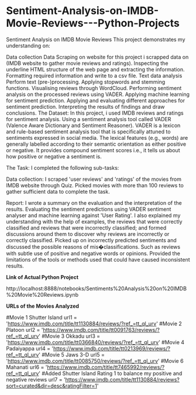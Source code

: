 # Sentiment-Analysis-on-IMDB-Movie-Reviews---Python-Projects
Sentiment Analysis on IMDB Movie Reviews This project demonstrates my understanding on:

Data collection
Data Scraping on website for this project i scrapped data on (IMDB website to gather movie reviews and ratings).
Inspecting the underline HTML structure of the web page and extracting the information.
Formatting required information and write to a csv file.
Text data analysis
Perform text (pre-)processing.
Applying stopwords and stemming functions.
Visualising reviews through WordCloud.
Performing sentiment analysis on the processed reviews using VADER.
Applying machine learning for sentiment prediction.
Applying and evaluating different approaches for sentiment prediction.
Interpreting the results of findings and draw conclusions.
The Dataset: In this project, i used IMDB reviews and ratings for sentiment analysis. Using a sentiment analysis tool called VADER (Valence Aware Dictionary and Sentiment Reasoner). VADER is a lexicon and rule-based sentiment analysis tool that is specifically attuned to sentiments expressed in social media. The lexical features (e.g., words) are generally labelled according to their semantic orientation as either positive or negative. It provides compound sentiment scores i.e., it tells us about how positive or negative a sentiment is.

The Task: I completed the following sub-tasks:

Data collection: I scraped 'user reviews' and 'ratings' of the movies from IMDB website through Quiz. Picked movies with more than 100 reviews to gather sufficient data to complete the task.

Report: I wrote a summary on the evaluation and the interpretation of the results. Evaluating the sentiment predictions using VADER sentiment analyser and machine learning against 'User Rating'. I also explained my understanding with the help of examples, the reviews that were correctly classified and reviews that were incorrectly classified; and formed discussions around them to discover why reviews are incorrectly or correctly classified. Picked up on incorrectly predicted sentiments and discussed the possible reasons of mis�classifications. Such as reviews with subtle use of positive and negative words or opinions. Provided the limitations of the tools or methods used that could have caused inconsistent results.

**Link of Actual Python Project**

http://localhost:8888/notebooks/Sentiments%20Analysis%20on%20IMDB%20Movie%20Reviews.ipynb

**URLs of the Movies Analyzed**

#Movie 1 Shutter Island url1 = 'https://www.imdb.com/title/tt1130884/reviews/?ref_=tt_ql_urv' #Movie 2 Platoon url2 = 'https://www.imdb.com/title/tt0091763/reviews/?ref_=tt_ql_urv' #Movie 3 Okkadu url3 = 'https://www.imdb.com/title/tt0366840/reviews/?ref_=tt_ql_urv' #Movie 4 Padaiyappa url4 = 'https://www.imdb.com/title/tt0213969/reviews/?ref_=tt_ql_urv' #Movie 5 Jaws 3-D url5 = 'https://www.imdb.com/title/tt0085750/reviews/?ref_=tt_ql_urv' #Movie 6 Mahanati url6 = 'https://www.imdb.com/title/tt7465992/reviews/?ref_=tt_ql_urv' #Added Shutter Island Rating 1 to balance my positive and negative reviews url7 = 'https://www.imdb.com/title/tt1130884/reviews?sort=curated&dir=desc&ratingFilter=1'
